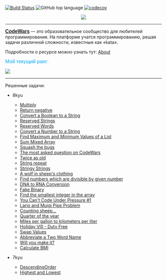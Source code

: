 [![Build Status](https://travis-ci.org/IuriyG/CodeWars.svg?branch=main)](https://travis-ci.org/IuriyG/CodeWars)
![GitHub top language](https://img.shields.io/github/languages/top/IuriyG/CodeWars?color=success)
[![codecov](https://codecov.io/gh/IuriyG/CodeWars/branch/main/graph/badge.svg?token=016JJSD5GD)](https://codecov.io/gh/IuriyG/CodeWars)
<p align="center">
  <img src="https://www.codewars.com/assets/logos/logo-square-red-big-c74ae0e7a89b33acd3beb1f08229630391934650e3bbd30ddc40e8be5bbfc71e.png"/>
</p>

---

<font size="3" color="#03A9F4" face="Arial"><b>[CodeWars](https://www.codewars.com "Платформа с разными заданиями — от алгоритмов до шаблонов проектирования.")</b></font> — это образовательное сообщество для любителей программирования. На платформе учатся программированию, решая задачи различной сложности, известные как «kata».

Подробности о ресурсе можно узнать тут: [About](https://www.codewars.com/about)

<font size="3" color="#03A9F4" face="Arial">Мой текущий ранг: </font>

![](https://www.codewars.com/users/BeOrig/badges/small)

---

Решенные задачи:

+ 8kyu
  + [Multiply](https://github.com/IuriyG/CodeWars/blob/main/src/main/java/com/codewars/kyu8/bugs/multiplay/Multiply.java)
  + [Return negative](https://github.com/IuriyG/CodeWars/blob/main/src/main/java/com/codewars/kyu8/fundamentals/returnnegative/Kata.java)
  + [Convert a Boolean to a String](https://github.com/IuriyG/CodeWars/blob/main/src/main/java/com/codewars/kyu8/fundamentals/booleantostring/BooleanToString.java)
  + [Reserved Strings](https://github.com/IuriyG/CodeWars/blob/main/src/main/java/com/codewars/kyu8/fundamentals/reversedstrings/Kata.java)
  + [Reserved Words](https://github.com/IuriyG/CodeWars/blob/main/src/main/java/com/codewars/kyu8/algorithms/ReverseWords.java)
  + [Convert a Number to a String](https://github.com/IuriyG/CodeWars/blob/main/src/main/java/com/codewars/kyu8/fundamentals/converatnumbertoastring/Kata.java)
  + [Find Maximum and Minimum Values of a List](https://github.com/IuriyG/CodeWars/blob/main/src/main/java/com/codewars/kyu8/fundamentals/findmaxandmin/Kata.java)
  + [Sum Mixed Array](https://github.com/IuriyG/CodeWars/blob/main/src/main/java/com/codewars/kyu8/fundamentals/summixedarray/MixedSum.java)
  + [Squash the bugs](https://github.com/IuriyG/CodeWars/blob/main/src/main/java/com/codewars/kyu8/bugs/squashthebugs/Kata.java)
  + [The most asked question on CodeWars](https://github.com/IuriyG/CodeWars/blob/main/src/main/java/com/codewars/kyu8/fundamentals/themostaskedquestiononcodewars/Codewars.java)
  + [Twice as old](https://github.com/IuriyG/CodeWars/blob/main/src/main/java/com/codewars/kyu8/fundamentals/twiceasold/TwiceAsOld.java)
  + [String repeat](https://github.com/IuriyG/CodeWars/blob/main/src/main/java/com/codewars/kyu8/fundamentals/stringrepeat/Solution.java)
  + [Stringy Strings](https://github.com/IuriyG/CodeWars/blob/main/src/main/java/com/codewars/kyu8/algorithms/stringystrings/Kata.java)
  + [A wolf in sheep's clothing](https://github.com/IuriyG/CodeWars/blob/main/src/main/java/com/codewars/kyu8/fundamentals/awolfinsheepsclothing/ZywOo.java)
  + [Find numbers which are divisible by given number](https://github.com/IuriyG/CodeWars/blob/main/src/main/java/com/codewars/kyu8/algorithms/stringystrings/Kata.java)
  + [DNA to RNA Conversion](https://github.com/IuriyG/CodeWars/blob/main/src/main/java/com/codewars/kyu8/fundamentals/dnatornaconversion/Bio.java)
  + [Fake Binary](https://github.com/IuriyG/CodeWars/blob/main/src/main/java/com/codewars/kyu8/fundamentals/fakebinary/FakeBinary.java)
  + [Find the smallest integer in the array](https://github.com/IuriyG/CodeWars/blob/main/src/main/java/com/codewars/kyu8/fundamentals/findthesmallestintegerinthearray/SmallestIntegerFinder.java)
  + [You Can't Code Under Pressure #1](https://github.com/IuriyG/CodeWars/blob/main/src/main/java/com/codewars/kyu8/fundamentals/youcantcodeunderpressure/Java.java)
  + [Lario and Muigi Pipe Problem](https://github.com/IuriyG/CodeWars/blob/main/src/main/java/com/codewars/kyu8/fundamentals/larioandmuigipipeproblem/Kata.java)
  + [Counting sheep...](https://github.com/IuriyG/CodeWars/blob/main/src/main/java/com/codewars/kyu8/fundamentals/countingsheep/Counter.java)
  + [Quarter of the year](https://github.com/IuriyG/CodeWars/blob/main/src/main/java/com/codewars/kyu8/fundamentals/quarteroftheyear/Kata.java)
  + [Miles per gallon to kilometers per liter](https://github.com/IuriyG/CodeWars/blob/4666ceaa1be8419f3d39729be69f42579c6aaf0d/src/main/java/com/codewars/kyu8/algorithms/milespergallontokilometersperliter/Converter.java)
  + [Holiday VIII - Duty Free](https://github.com/IuriyG/CodeWars/blob/bae66c9a468bec5c60573076082b9a73c26a3e97/src/main/java/com/codewars/kyu8/fundamentals/holidayVIIIdutyfree/Kata.java)
  + [Swap Values](https://github.com/IuriyG/CodeWars/blob/f05d9bb9ef6f5c801f7f6ffbffa6ad66d4fd2783/src/main/java/com/codewars/kyu8/bugs/swapvalues/Swapper.java)
  + [Abbreviate a Two Word Name](https://github.com/IuriyG/CodeWars/commit/9865b1a3636efd13770ed924628ed2ee21470617)
  + [Will you make it?](https://github.com/IuriyG/CodeWars/blob/22ea3a636c3cadd5ee0a6f2cecdb4a87c94fb68a/src/main/java/com/codewars/kyu8/fundamentals/willyoumakeit/Kata.java)
  + [Calculate BMI](https://github.com/IuriyG/CodeWars/blob/bbadc7c4c8eed9f398d063a04a07df3b0b20a960/src/main/java/com/codewars/kyu8/fundamentals/calculatebmi/Calculate.java-)

+ 7kyu
  + [DescendingOrder](https://github.com/IuriyG/CodeWars/blob/main/src/main/java/com/codewars/kyu7/fundamentals/DescendingOrder.java)
  + [Highest and Lowest]()